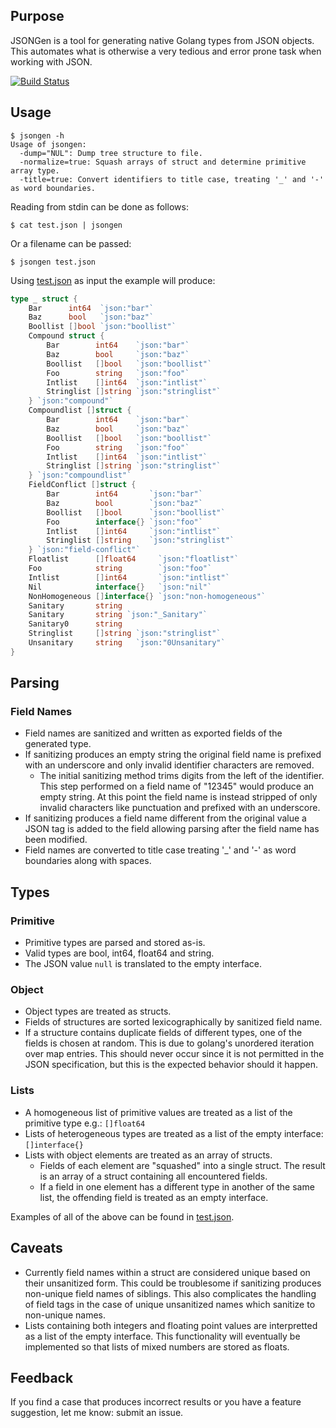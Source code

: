 ## Purpose
JSONGen is a tool for generating native Golang types from JSON objects. This automates what is otherwise a very tedious and error prone task when working with JSON.

[![Build Status](https://travis-ci.org/bemasher/JSONGen.svg?branch=master)](https://travis-ci.org/bemasher/JSONGen)

## Usage

```
$ jsongen -h
Usage of jsongen:
  -dump="NUL": Dump tree structure to file.
  -normalize=true: Squash arrays of struct and determine primitive array type.
  -title=true: Convert identifiers to title case, treating '_' and '-' as word boundaries.
```

Reading from stdin can be done as follows:
```
$ cat test.json | jsongen
```

Or a filename can be passed:
```
$ jsongen test.json
```

Using [test.json](test.json) as input the example will produce:
```go
type _ struct {
	Bar      int64  `json:"bar"`
	Baz      bool   `json:"baz"`
	Boollist []bool `json:"boollist"`
	Compound struct {
		Bar        int64    `json:"bar"`
		Baz        bool     `json:"baz"`
		Boollist   []bool   `json:"boollist"`
		Foo        string   `json:"foo"`
		Intlist    []int64  `json:"intlist"`
		Stringlist []string `json:"stringlist"`
	} `json:"compound"`
	Compoundlist []struct {
		Bar        int64    `json:"bar"`
		Baz        bool     `json:"baz"`
		Boollist   []bool   `json:"boollist"`
		Foo        string   `json:"foo"`
		Intlist    []int64  `json:"intlist"`
		Stringlist []string `json:"stringlist"`
	} `json:"compoundlist"`
	FieldConflict []struct {
		Bar        int64       `json:"bar"`
		Baz        bool        `json:"baz"`
		Boollist   []bool      `json:"boollist"`
		Foo        interface{} `json:"foo"`
		Intlist    []int64     `json:"intlist"`
		Stringlist []string    `json:"stringlist"`
	} `json:"field-conflict"`
	Floatlist      []float64     `json:"floatlist"`
	Foo            string        `json:"foo"`
	Intlist        []int64       `json:"intlist"`
	Nil            interface{}   `json:"nil"`
	NonHomogeneous []interface{} `json:"non-homogeneous"`
	Sanitary       string
	Sanitary       string `json:"_Sanitary"`
	Sanitary0      string
	Stringlist     []string `json:"stringlist"`
	Unsanitary     string   `json:"0Unsanitary"`
}
```

## Parsing
### Field Names
  * Field names are sanitized and written as exported fields of the generated type.
  * If sanitizing produces an empty string the original field name is prefixed with an underscore and only invalid identifier characters are removed.
    * The initial sanitizing method trims digits from the left of the identifier. This step performed on a field name of "12345" would produce an empty string. At this point the field name is instead stripped of only invalid characters like punctuation and prefixed with an underscore.
  * If sanitizing produces a field name different from the original value a JSON tag is added to the field allowing parsing after the field name has been modified.
  * Field names are converted to title case treating '_' and '-' as word boundaries along with spaces.

## Types
### Primitive
  * Primitive types are parsed and stored as-is.
  * Valid types are bool, int64, float64 and string.
  * The JSON value `null` is translated to the empty interface.

### Object
  * Object types are treated as structs.
  * Fields of structures are sorted lexicographically by sanitized field name.
  * If a structure contains duplicate fields of different types, one of the fields is chosen at random. This is due to golang's unordered iteration over map entries. This should never occur since it is not permitted in the JSON specification, but this is the expected behavior should it happen.

### Lists
  * A homogeneous list of primitive  values are treated as a list of the primitive type e.g.: `[]float64`
  * Lists of heterogeneous types are treated as a list of the empty interface: `[]interface{}`
  * Lists with object elements are treated as an array of structs.
    * Fields of each element are "squashed" into a single struct. The result is an array of a struct containing all encountered fields.
    * If a field in one element has a different type in another of the same list, the offending field is treated as an empty interface.

Examples of all of the above can be found in [test.json](test.json).

## Caveats
  * Currently field names within a struct are considered unique based on their unsanitized form. This could be troublesome if sanitizing produces non-unique field names of siblings. This also complicates the handling of field tags in the case of unique unsanitized names which sanitize to non-unique names.
  * Lists containing both integers and floating point values are interpretted as a list of the empty interface. This functionality will eventually be implemented so that lists of mixed numbers are stored as floats.

## Feedback
If you find a case that produces incorrect results or you have a feature suggestion, let me know: submit an issue.

